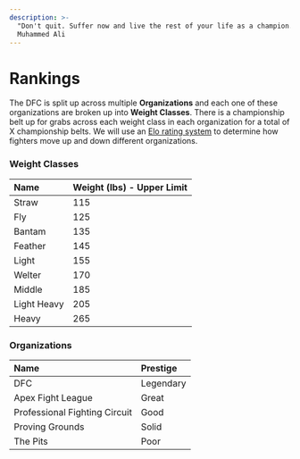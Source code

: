 ```yaml
---
description: >-
  "Don't quit. Suffer now and live the rest of your life as a champion." -
  Muhammed Ali
---
```


# Rankings

The DFC is split up across multiple **Organizations** and each one of these organizations are broken up into **Weight Classes**. There is a championship belt up for grabs across each weight class in each organization for a total of X championship belts. We will use an [Elo rating system](https://en.wikipedia.org/wiki/Elo_rating_system) to determine how fighters move up and down different organizations.

### Weight Classes

| Name | Weight \(lbs\) - Upper Limit |
| :--- | :--- |
| Straw | 115 |
| Fly | 125 |
| Bantam | 135 |
| Feather | 145 |
| Light | 155 |
| Welter | 170 |
| Middle | 185 |
| Light Heavy | 205 |
| Heavy | 265 |

### Organizations

| Name | Prestige |
| :--- | :--- |
| DFC | Legendary |
| Apex Fight League | Great |
| Professional Fighting Circuit  | Good |
| Proving Grounds | Solid |
| The Pits | Poor |



